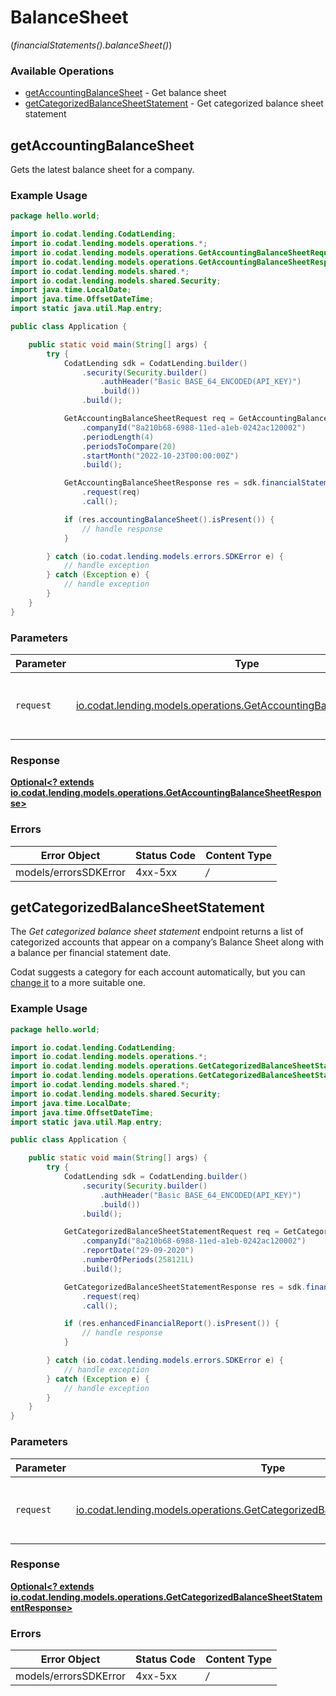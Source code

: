 # BalanceSheet
(*financialStatements().balanceSheet()*)

### Available Operations

* [getAccountingBalanceSheet](#getaccountingbalancesheet) - Get balance sheet
* [getCategorizedBalanceSheetStatement](#getcategorizedbalancesheetstatement) - Get categorized balance sheet statement

## getAccountingBalanceSheet

Gets the latest balance sheet for a company.

### Example Usage

```java
package hello.world;

import io.codat.lending.CodatLending;
import io.codat.lending.models.operations.*;
import io.codat.lending.models.operations.GetAccountingBalanceSheetRequest;
import io.codat.lending.models.operations.GetAccountingBalanceSheetResponse;
import io.codat.lending.models.shared.*;
import io.codat.lending.models.shared.Security;
import java.time.LocalDate;
import java.time.OffsetDateTime;
import static java.util.Map.entry;

public class Application {

    public static void main(String[] args) {
        try {
            CodatLending sdk = CodatLending.builder()
                .security(Security.builder()
                    .authHeader("Basic BASE_64_ENCODED(API_KEY)")
                    .build())
                .build();

            GetAccountingBalanceSheetRequest req = GetAccountingBalanceSheetRequest.builder()
                .companyId("8a210b68-6988-11ed-a1eb-0242ac120002")
                .periodLength(4)
                .periodsToCompare(20)
                .startMonth("2022-10-23T00:00:00Z")
                .build();

            GetAccountingBalanceSheetResponse res = sdk.financialStatements().balanceSheet().getAccountingBalanceSheet()
                .request(req)
                .call();

            if (res.accountingBalanceSheet().isPresent()) {
                // handle response
            }

        } catch (io.codat.lending.models.errors.SDKError e) {
            // handle exception
        } catch (Exception e) {
            // handle exception
        }
    }
}
```

### Parameters

| Parameter                                                                                                                          | Type                                                                                                                               | Required                                                                                                                           | Description                                                                                                                        |
| ---------------------------------------------------------------------------------------------------------------------------------- | ---------------------------------------------------------------------------------------------------------------------------------- | ---------------------------------------------------------------------------------------------------------------------------------- | ---------------------------------------------------------------------------------------------------------------------------------- |
| `request`                                                                                                                          | [io.codat.lending.models.operations.GetAccountingBalanceSheetRequest](../../models/operations/GetAccountingBalanceSheetRequest.md) | :heavy_check_mark:                                                                                                                 | The request object to use for the request.                                                                                         |


### Response

**[Optional<? extends io.codat.lending.models.operations.GetAccountingBalanceSheetResponse>](../../models/operations/GetAccountingBalanceSheetResponse.md)**
### Errors

| Error Object          | Status Code           | Content Type          |
| --------------------- | --------------------- | --------------------- |
| models/errorsSDKError | 4xx-5xx               | */*                   |

## getCategorizedBalanceSheetStatement

The *Get categorized balance sheet statement* endpoint returns a list of categorized accounts that appear on a company’s Balance Sheet along with a balance per financial statement date.

Codat suggests a category for each account automatically, but you can [change it](https://docs.codat.io/lending/enhanced-financials/overview#categorize-accounts) to a more suitable one.

### Example Usage

```java
package hello.world;

import io.codat.lending.CodatLending;
import io.codat.lending.models.operations.*;
import io.codat.lending.models.operations.GetCategorizedBalanceSheetStatementRequest;
import io.codat.lending.models.operations.GetCategorizedBalanceSheetStatementResponse;
import io.codat.lending.models.shared.*;
import io.codat.lending.models.shared.Security;
import java.time.LocalDate;
import java.time.OffsetDateTime;
import static java.util.Map.entry;

public class Application {

    public static void main(String[] args) {
        try {
            CodatLending sdk = CodatLending.builder()
                .security(Security.builder()
                    .authHeader("Basic BASE_64_ENCODED(API_KEY)")
                    .build())
                .build();

            GetCategorizedBalanceSheetStatementRequest req = GetCategorizedBalanceSheetStatementRequest.builder()
                .companyId("8a210b68-6988-11ed-a1eb-0242ac120002")
                .reportDate("29-09-2020")
                .numberOfPeriods(258121L)
                .build();

            GetCategorizedBalanceSheetStatementResponse res = sdk.financialStatements().balanceSheet().getCategorizedBalanceSheetStatement()
                .request(req)
                .call();

            if (res.enhancedFinancialReport().isPresent()) {
                // handle response
            }

        } catch (io.codat.lending.models.errors.SDKError e) {
            // handle exception
        } catch (Exception e) {
            // handle exception
        }
    }
}
```

### Parameters

| Parameter                                                                                                                                              | Type                                                                                                                                                   | Required                                                                                                                                               | Description                                                                                                                                            |
| ------------------------------------------------------------------------------------------------------------------------------------------------------ | ------------------------------------------------------------------------------------------------------------------------------------------------------ | ------------------------------------------------------------------------------------------------------------------------------------------------------ | ------------------------------------------------------------------------------------------------------------------------------------------------------ |
| `request`                                                                                                                                              | [io.codat.lending.models.operations.GetCategorizedBalanceSheetStatementRequest](../../models/operations/GetCategorizedBalanceSheetStatementRequest.md) | :heavy_check_mark:                                                                                                                                     | The request object to use for the request.                                                                                                             |


### Response

**[Optional<? extends io.codat.lending.models.operations.GetCategorizedBalanceSheetStatementResponse>](../../models/operations/GetCategorizedBalanceSheetStatementResponse.md)**
### Errors

| Error Object          | Status Code           | Content Type          |
| --------------------- | --------------------- | --------------------- |
| models/errorsSDKError | 4xx-5xx               | */*                   |
